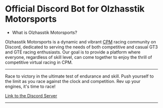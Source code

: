 # Official Discord Bot for Olzhasstik Motorsports


* What is Olzhasstik Motorsports?

Olzhasstik Motorsports is a dynamic and vibrant [CPM](https://car-parking-multiplayer.fandom.com/wiki/Car_Parking_Multiplayer_Wiki) racing community on Discord, dedicated to serving the needs of both
competitive and casual GT3 and GTE racing enthusiasts. Our goal is to provide a platform where everyone, regardless of
skill level, can come together to enjoy the thrill of competitive virtual racing in CPM.

-----------------------------------------------------------------------------------------------------------------
Race to victory in the ultimate test of endurance and skill. Push yourself to the limit as you race against the clock 
and competition. Rev up your engines, it's time to race!

[Link to the Discord Server](https://discord.gg/4Z7Z7Z4)

-----------------------------------------------------------------------------------------------------------------